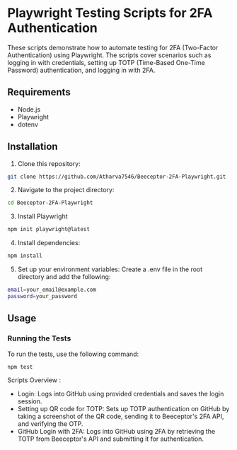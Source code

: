 # Playwright Testing Scripts for 2FA Authentication

These scripts demonstrate how to automate testing for 2FA (Two-Factor Authentication) using Playwright. The scripts cover scenarios such as logging in with credentials, setting up TOTP (Time-Based One-Time Password) authentication, and logging in with 2FA.

## Requirements

- Node.js
- Playwright
- dotenv

## Installation

1. Clone this repository:

```bash 
git clone https://github.com/Atharva7546/Beeceptor-2FA-Playwright.git
```

2. Navigate to the project directory:
```bash
cd Beeceptor-2FA-Playwright
```
3. Install Playwright
```bash
npm init playwright@latest
```
4. Install dependencies:
```bash
npm install
```
5. Set up your environment variables:
Create a .env file in the root directory and add the following:

```bash
email=your_email@example.com
password=your_password
```

## Usage
### Running the Tests
To run the tests, use the following command:
```bash
npm test
```

Scripts Overview : 
- Login: Logs into GitHub using provided credentials and saves the login session.
- Setting up QR code for TOTP: Sets up TOTP authentication on GitHub by taking a screenshot of the QR code, sending it to Beeceptor's 2FA API, and verifying the OTP.
- GitHub Login with 2FA: Logs into GitHub using 2FA by retrieving the TOTP from Beeceptor's API and submitting it for authentication.
